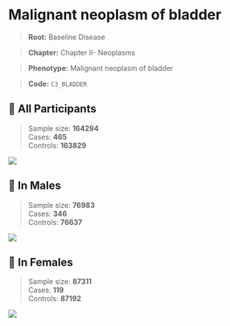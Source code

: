 # Malignant neoplasm of bladder

> **Root:** Baseline Disease  

> **Chapter:** Chapter II- Neoplasms  

> **Phenotype:** Malignant neoplasm of bladder  

> **Code:** `C3_BLADDER`

## 🧪 All Participants  
> Sample size: **164294**  
> Cases: **465**  
> Controls: **163829**
<img src="/Disease/Figures/ALL/Baseline/C3_BLADDER.png"/>
<CsvTable src="/public/Disease/Data/ALL/Baseline/LG_C3_BLADDER.csv" label="🔍 View full results" />

## 👨 In Males  
> Sample size: **76983**  
> Cases: **346**  
> Controls: **76637**
<img src="/Disease/Figures/Male/Baseline/C3_BLADDER.png"/>
<CsvTable src="/public/Disease/Data/Male/Baseline/LG_C3_BLADDER.csv" label="🔍 View full results" />

## 👩 In Females  
> Sample size: **87311**  
> Cases: **119**  
> Controls: **87192**
<img src="/Disease/Figures/Female/Baseline/C3_BLADDER.png"/>
<CsvTable src="/public/Disease/Data/Female/Baseline/LG_C3_BLADDER.csv" label="🔍 View full results" />
